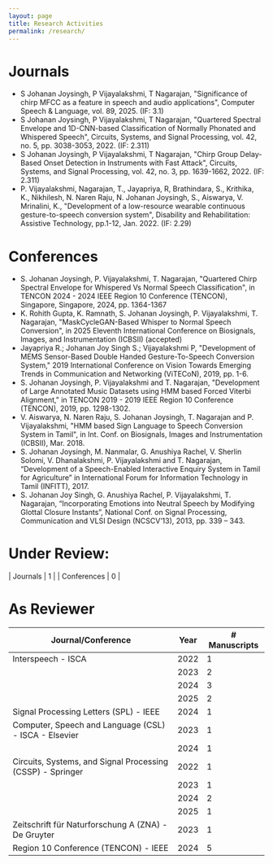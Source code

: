 ```yaml
---
layout: page
title: Research Activities
permalink: /research/
---
```


# Journals
- S Johanan Joysingh, P Vijayalakshmi, T Nagarajan, "Significance of chirp MFCC as a feature in speech and audio applications", Computer Speech & Language, vol. 89, 2025. (IF: 3.1)
- S Johanan Joysingh, P Vijayalakshmi, T Nagarajan, "Quartered Spectral Envelope and 1D-CNN-based Classification of Normally Phonated and Whispered Speech", Circuits, Systems, and Signal Processing, vol. 42, no. 5, pp. 3038-3053, 2022. (IF: 2.311)
- S Johanan Joysingh, P Vijayalakshmi, T Nagarajan, "Chirp Group Delay-Based Onset Detection in Instruments with Fast Attack", Circuits, Systems, and Signal Processing, vol. 42, no. 3, pp. 1639-1662, 2022. (IF: 2.311)
- P. Vijayalakshmi,  Nagarajan, T.,  Jayapriya, R, Brathindara, S., Krithika, K., Nikhilesh, N. Naren Raju, N. Johanan Joysingh, S., Aiswarya, V. Mrinalini, K., "Development of a low-resource wearable continuous gesture-to-speech conversion system", Disability and Rehabilitation: Assistive Technology, pp.1-12, Jan. 2022. (IF: 2.29)

# Conferences
- S. Johanan Joysingh, P. Vijayalakshmi, T. Nagarajan, "Quartered Chirp Spectral Envelope for Whispered Vs Normal Speech Classification", in TENCON 2024 - 2024 IEEE Region 10 Conference (TENCON), Singapore, Singapore, 2024, pp. 1364-1367
- K. Rohith Gupta, K. Ramnath, S. Johanan Joysingh, P. Vijayalakshmi, T. Nagarajan, "MaskCycleGAN-Based Whisper to Normal Speech Conversion", in 2025 Eleventh International Conference on Biosignals, Images, and Instrumentation (ICBSII) (accepted)
- Jayapriya R.; Johanan Joy Singh S.; Vijayalakshmi P, "Development of MEMS Sensor-Based Double Handed Gesture-To-Speech Conversion System," 2019 International Conference on Vision Towards Emerging Trends in Communication and Networking (ViTECoN), 2019, pp. 1-6.
- S. Johanan Joysingh, P. Vijayalakshmi and T. Nagarajan, "Development of Large Annotated Music Datasets using HMM based Forced Viterbi Alignment," in TENCON 2019 - 2019 IEEE Region 10 Conference (TENCON), 2019, pp. 1298-1302.
- V. Aiswarya, N. Naren Raju, S. Johanan Joysingh, T. Nagarajan and P. Vijayalakshmi, "HMM based Sign Language to Speech Conversion System in Tamil", in Int. Conf. on Biosignals, Images and Instrumentation (ICBSII), Mar. 2018.
- S. Johanan Joysingh, M. Nanmalar, G. Anushiya Rachel, V. Sherlin Solomi, V. Dhanalakshmi, P. Vijayalakshmi and T. Nagarajan, “Development of a Speech-Enabled Interactive Enquiry System in Tamil for Agriculture” in International Forum for Information Technology in Tamil (INFITT), 2017.
- S. Johanan Joy Singh, G. Anushiya Rachel, P. Vijayalakshmi, T. Nagarajan, “Incorporating Emotions into Neutral Speech by Modifying Glottal Closure Instants”, National Conf. on Signal Processing, Communication and VLSI Design (NCSCV’13), 2013, pp. 339 – 343.

# Under Review: 

| Journals | 1 |
| Conferences | 0 | 

# As Reviewer

| Journal/Conference | Year | # Manuscripts |
| ----- | ----- | ----- |
| Interspeech - ISCA | 2022 | 1 | 
|  | 2023 | 2 | 
|  | 2024 | 3 |
|  | 2025 | 2 |
| Signal Processing Letters (SPL) - IEEE | 2024 | 1 |
| Computer, Speech and Language (CSL) - ISCA - Elsevier | 2023 | 1 |
| | 2024 | 1 |
|  Circuits, Systems, and Signal Processing (CSSP) - Springer | 2022 | 1 |
| | 2023 | 1 |
| | 2024 | 2 |
| | 2025 | 1 |
| Zeitschrift für Naturforschung A (ZNA) - De Gruyter | 2023 | 1 |
| Region 10 Conference (TENCON) - IEEE | 2024 | 5 |